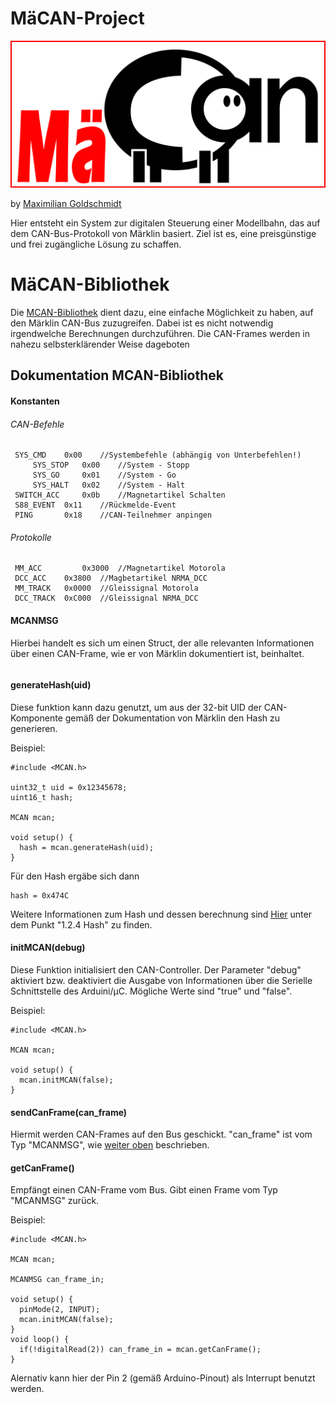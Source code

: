 # MäCAN-Project

![MäCAN](images/mäcan-logo.png)

by [Maximilian Goldschmidt](mailto:maxigoldschmidt@gmail.com)

Hier entsteht ein System zur digitalen Steuerung einer Modellbahn, das auf dem CAN-Bus-Protokoll von Märklin basiert. Ziel ist es, eine preisgünstige und frei zugängliche Lösung zu schaffen.

# MäCAN-Bibliothek

Die [MCAN-Bibliothek](MCAN/) dient dazu, eine einfache Möglichkeit zu haben, auf den Märklin CAN-Bus zuzugreifen. Dabei ist es nicht notwendig irgendwelche Berechnungen durchzuführen. Die CAN-Frames werden in nahezu selbsterklärender Weise dageboten

## Dokumentation MCAN-Bibliothek

#### Konstanten

###### CAN-Befehle
````
 SYS_CMD	0x00 	//Systembefehle (abhängig von Unterbefehlen!)
 	 SYS_STOP 	0x00 	//System - Stopp
 	 SYS_GO		0x01	//System - Go
 	 SYS_HALT	0x02	//System - Halt
 SWITCH_ACC 	0x0b	//Magnetartikel Schalten
 S88_EVENT	0x11	//Rückmelde-Event
 PING 		0x18	//CAN-Teilnehmer anpingen
````

###### Protokolle
````
 MM_ACC 		0x3000	//Magnetartikel Motorola
 DCC_ACC 	0x3800	//Magbetartikel NRMA_DCC
 MM_TRACK 	0x0000	//Gleissignal Motorola
 DCC_TRACK 	0xC000	//Gleissignal NRMA_DCC
````

#### MCANMSG

Hierbei handelt es sich um einen Struct, der alle relevanten Informationen über einen CAN-Frame, wie er von Märklin dokumentiert ist, beinhaltet.
````
````

#### generateHash(uid)

Diese funktion kann dazu genutzt, um aus der 32-bit UID der CAN-Komponente gemäß der Dokumentation von Märklin den Hash zu generieren.

Beispiel:
```
#include <MCAN.h>

uint32_t uid = 0x12345678;
uint16_t hash;

MCAN mcan;

void setup() {
  hash = mcan.generateHash(uid);
}
````

Für den Hash ergäbe sich dann 
````
hash = 0x474C
````
Weitere Informationen zum Hash und dessen berechnung sind [Hier](http://medienpdb.maerklin.de/digital22008/files/cs2CAN-Protokoll-2_0.pdf) unter dem Punkt "1.2.4 Hash" zu finden.

#### initMCAN(debug)

Diese Funktion initialisiert den CAN-Controller.
Der Parameter "debug" aktiviert bzw. deaktiviert die Ausgabe von Informationen über die Serielle Schnittstelle des Arduini/µC. Mögliche Werte sind "true" und "false".

Beispiel:
````
#include <MCAN.h>

MCAN mcan;

void setup() {
  mcan.initMCAN(false);
}
````

#### sendCanFrame(can_frame)

Hiermit werden CAN-Frames auf den Bus geschickt. "can_frame" ist vom Typ "MCANMSG", wie [weiter oben](#mcanmsg) beschrieben.

#### getCanFrame()

Empfängt einen CAN-Frame vom Bus. Gibt einen Frame vom Typ "MCANMSG" zurück.

Beispiel:
````
#include <MCAN.h>

MCAN mcan;

MCANMSG can_frame_in;

void setup() {
  pinMode(2, INPUT);
  mcan.initMCAN(false);
}
void loop() {
  if(!digitalRead(2)) can_frame_in = mcan.getCanFrame();
}
````
Alernativ kann hier der Pin 2 (gemäß Arduino-Pinout) als Interrupt benutzt werden.
